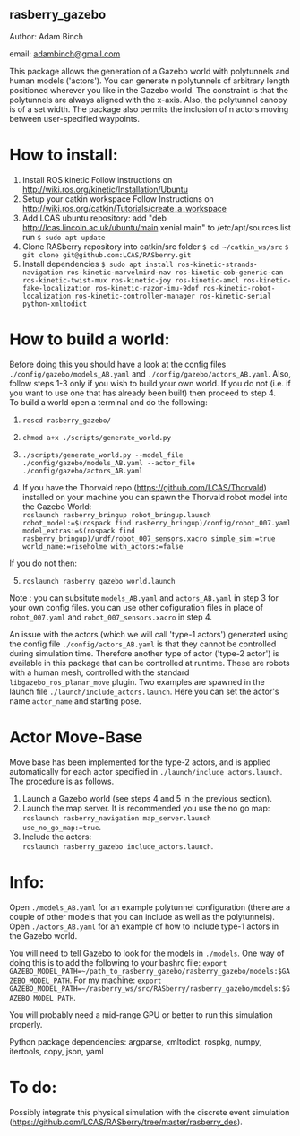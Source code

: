 **rasberry_gazebo**
------------

Author: Adam Binch

email: adambinch@gmail.com

This package allows the generation of a Gazebo world with polytunnels and human models ('actors').
You can generate n polytunnels of arbitrary length positioned wherever you like in the Gazebo world.
The constraint is that the polytunnels are always aligned with the x-axis. Also, the polytunnel canopy is of a set width.
The package also permits the inclusion of n actors moving between user-specified waypoints.

# How to install:
1. Install ROS kinetic
 Follow instructions on http://wiki.ros.org/kinetic/Installation/Ubuntu
2. Setup your catkin workspace
 Follow Instructions on http://wiki.ros.org/catkin/Tutorials/create_a_workspace
3. Add LCAS ubuntu repository:
add "deb http://lcas.lincoln.ac.uk/ubuntu/main xenial main" to /etc/apt/sources.list
run `$ sudo apt update`
4. Clone RASberry repository into catkin/src folder
`$ cd ~/catkin_ws/src`
`$ git clone git@github.com:LCAS/RASberry.git`
5. Install dependencies `$ sudo apt install ros-kinetic-strands-navigation ros-kinetic-marvelmind-nav ros-kinetic-cob-generic-can ros-kinetic-twist-mux ros-kinetic-joy ros-kinetic-amcl ros-kinetic-fake-localization ros-kinetic-razor-imu-9dof ros-kinetic-robot-localization ros-kinetic-controller-manager ros-kinetic-serial python-xmltodict`

# How to build a world:
Before doing this you should have a look at the config files `./config/gazebo/models_AB.yaml` and `./config/gazebo/actors_AB.yaml`.
Also, follow steps 1-3 only if you wish to build your own world. If you do not (i.e. if you want to use one that has already been built) then proceed to step 4. <br /> 
To build a world open a terminal and do the following:

1. `roscd rasberry_gazebo/`
2. `chmod a+x ./scripts/generate_world.py`
3. `./scripts/generate_world.py --model_file ./config/gazebo/models_AB.yaml --actor_file ./config/gazebo/actors_AB.yaml`

4. If you have the Thorvald repo (https://github.com/LCAS/Thorvald) installed on your machine you can spawn the Thorvald robot model into the Gazebo World: <br /> 
`roslaunch rasberry_bringup robot_bringup.launch robot_model:=$(rospack find rasberry_bringup)/config/robot_007.yaml model_extras:=$(rospack find rasberry_bringup)/urdf/robot_007_sensors.xacro simple_sim:=true world_name:=riseholme with_actors:=false`

If you do not then:

5. `roslaunch rasberry_gazebo world.launch`

Note : you can subsitute `models_AB.yaml` and `actors_AB.yaml` in step 3 for your own config files. 
       you can use other cofiguration files in place of `robot_007.yaml` and `robot_007_sensors.xacro` in step 4.

An issue with the actors (which we will call 'type-1 actors') generated using the config file `./config/actors_AB.yaml` is that they cannot be controlled during simulation time.
Therefore another type of actor ('type-2 actor') is available in this package that can be controlled at runtime. These are robots with a human mesh, controlled with the standard 
`libgazebo_ros_planar_move` plugin. Two examples are spawned in the launch file `./launch/include_actors.launch`. Here you can set the actor's name `actor_name` and starting pose.

# Actor Move-Base
Move base has been implemented for the type-2 actors, and is applied automatically for each actor specified in `./launch/include_actors.launch`. The procedure is as follows.
1. Launch a Gazebo world (see steps 4 and 5 in the previous section). <br />
2. Launch the map server. It is recommended you use the no go map: <br /> `roslaunch rasberry_navigation map_server.launch use_no_go_map:=true`. 
3. Include the actors: <br /> `roslaunch rasberry_gazebo include_actors.launch`.


# Info:
Open `./models_AB.yaml` for an example polytunnel configuration (there are a couple of other models that you can include as well as the polytunnels). 
Open `./actors_AB.yaml` for an example of how to include type-1 actors in the Gazebo world.

You will need to tell Gazebo to look for the models in `./models`. One way of doing this is to add the 
following to your bashrc file: `export GAZEBO_MODEL_PATH=~/path_to_rasberry_gazebo/rasberry_gazebo/models:$GAZEBO_MODEL_PATH`. 
For my machine: `export GAZEBO_MODEL_PATH=~/rasberry_ws/src/RASberry/rasberry_gazebo/models:$GAZEBO_MODEL_PATH`.

You will probably need a mid-range GPU or better to run this simulation properly.

Python package dependencies: argparse, xmltodict, rospkg, numpy, itertools, copy, json, yaml
# To do:
Possibly integrate this physical simulation with the discrete event simulation (https://github.com/LCAS/RASberry/tree/master/rasberry_des).


